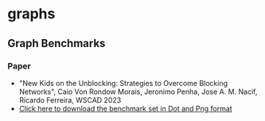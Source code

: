 # graphs
## Graph Benchmarks
### Paper
* "New Kids on the Unblocking: Strategies to Overcome Blocking Networks", Caio Von Rondow Morais, Jeronimo Penha, Jose A. M. Nacif, Ricardo Ferreira, WSCAD 2023
* [Click here to download the benchmark set in Dot and Png format](https://github.com/lesc-ufv/graphs/raw/main/wscad2023_dataflows-20230910T175158Z-001.zip)
